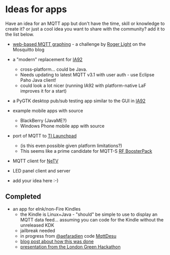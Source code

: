 # Ideas for apps

Have an idea for an MQTT app but don't have the time, skill or knowledge to create it? or just a cool idea you want to share with the community? add it to the list below.


*  [web-based MQTT graphing](http://mosquitto.org/2012/01/challenge-web-based-mqtt-graphing/) - a challenge by [Roger Light](http://twitter.com/ralight) on the Mosquitto blog

*  a "modern" replacement for [IA92](IA92)
    * cross-platform... could be Java.
    * Needs updating to latest MQTT v3.1 with user auth - use Eclipse Paho Java client!
    * could look a lot nicer (running IA92 with platform-native LaF improves it for a start)

*  a PyGTK desktop pub/sub testing app similar to the GUI in [IA92](IA92)

*  example mobile apps with source
    * BlackBerry (JavaME?) 
    * Windows Phone mobile app with source

*  port of MQTT to [TI Launchpad](http://processors.wiki.ti.com/index.php/MSP430_LaunchPad_%28MSP-EXP430G2%29)
    * (is this even possible given platform limitations?)
    * This seems like a prime candidate for MQTT-S [RF BoosterPack](http://www.ti.com/tool/430boost-cc110l)

*  MQTT client for [NeTV](http://wiki.chumby.com/index.php/What_is_NeTV)

*  LED panel client and server

*  add your idea here :-)
## Completed

*  an app for eInk/non-Fire Kindles
    * the Kindle is Linux+Java - "should" be simple to use to display an MQTT data feed... assuming you can code for the Kindle without the unreleased KDK
    * jailbreak needed
    * in progress from [@aefaradien](http://twitter.com/aefaradien) code [MqttDesu](https///gitorious.org/mqttdesu)
    * [blog post about how this was done](http://vaguehope.com/2012/01/mqtt-kindlet/)
    * [presentation from the London Green Hackathon](http://lanyrd.com/spghg)

